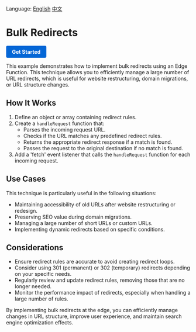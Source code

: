 <div align="left">
  Language:
  <a title="English" href="README.md">English</a>
  <a title="中文" href="README.zh-CN.md">中文</a>
</div>

# Bulk Redirects

<a href="https://edgeone.ai/products/function" style="display: inline-block; background-color: #0366d6; color: white; padding: 8px 16px; text-decoration: none; border-radius: 4px; font-weight: bold;">Get Started</a>

This example demonstrates how to implement bulk redirects using an Edge Function. This technique allows you to efficiently manage a large number of URL redirects, which is useful for website restructuring, domain migrations, or URL structure changes.

## How It Works

1. Define an object or array containing redirect rules.
2. Create a `handleRequest` function that:
   - Parses the incoming request URL.
   - Checks if the URL matches any predefined redirect rules.
   - Returns the appropriate redirect response if a match is found.
   - Passes the request to the original destination if no match is found.
3. Add a 'fetch' event listener that calls the `handleRequest` function for each incoming request.

## Use Cases

This technique is particularly useful in the following situations:

- Maintaining accessibility of old URLs after website restructuring or redesign.
- Preserving SEO value during domain migrations.
- Managing a large number of short URLs or custom URLs.
- Implementing dynamic redirects based on specific conditions.

## Considerations

- Ensure redirect rules are accurate to avoid creating redirect loops.
- Consider using 301 (permanent) or 302 (temporary) redirects depending on your specific needs.
- Regularly review and update redirect rules, removing those that are no longer needed.
- Monitor the performance impact of redirects, especially when handling a large number of rules.

By implementing bulk redirects at the edge, you can efficiently manage changes in URL structure, improve user experience, and maintain search engine optimization effects.